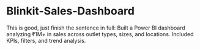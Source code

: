 # Blinkit-Sales-Dashboard
 This is good, just finish the sentence in full:  Built a Power BI dashboard analyzing ₹1M+ in sales across outlet types, sizes, and locations. Included KPIs, filters, and trend analysis.
